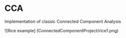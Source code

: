 # CCA
Implementation of classic Connected Component Analysis


![Rice example] (ConnectedComponentProject/rice1.png)
